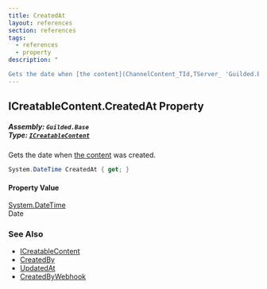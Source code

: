 ```yaml
---
title: CreatedAt
layout: references
section: references
tags:
  - references
  - property
description: "

Gets the date when [the content](ChannelContent_TId,TServer_ 'Guilded.Base.Content.ChannelContent<TId,TServer>') was created."
---
```


## ICreatableContent.CreatedAt Property
##### **Assembly:** `Guilded.Base`<br/>**Type:** [`ICreatableContent`](ICreatableContent 'Guilded.Base.Content.ICreatableContent')

Gets the date when [the content](ChannelContent_TId,TServer_ 'Guilded.Base.Content.ChannelContent<TId,TServer>') was created.

```csharp
System.DateTime CreatedAt { get; }
```

#### Property Value
[System.DateTime](https://docs.microsoft.com/en-us/dotnet/api/System.DateTime 'System.DateTime')  
Date

### See Also
- [ICreatableContent](ICreatableContent 'Guilded.Base.Content.ICreatableContent')
- [CreatedBy](ICreatableContent.CreatedBy 'Guilded.Base.Content.ICreatableContent.CreatedBy')
- [UpdatedAt](IUpdatableContent.UpdatedAt 'Guilded.Base.Content.IUpdatableContent.UpdatedAt')
- [CreatedByWebhook](IWebhookCreatable.CreatedByWebhook 'Guilded.Base.Content.IWebhookCreatable.CreatedByWebhook')